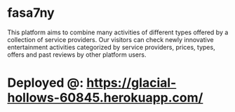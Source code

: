 # fasa7ny
This platform aims to combine many activities of different types offered by a collection of service providers. Our visitors can check newly innovative entertainment activities categorized by service providers, prices, types, offers and past reviews by other platform users.

# Deployed @: https://glacial-hollows-60845.herokuapp.com/
